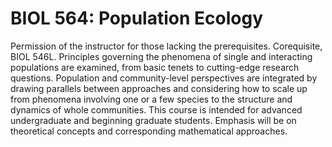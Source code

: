 # BIOL 564: Population Ecology

Permission of the instructor for those lacking the prerequisites. Corequisite, BIOL 546L. Principles governing the phenomena of single and interacting populations are examined, from basic tenets to cutting-edge research questions. Population and community-level perspectives are integrated by drawing parallels between approaches and considering how to scale up from phenomena involving one or a few species to the structure and dynamics of whole communities. This course is intended for advanced undergraduate and beginning graduate students. Emphasis will be on theoretical concepts and corresponding mathematical approaches.